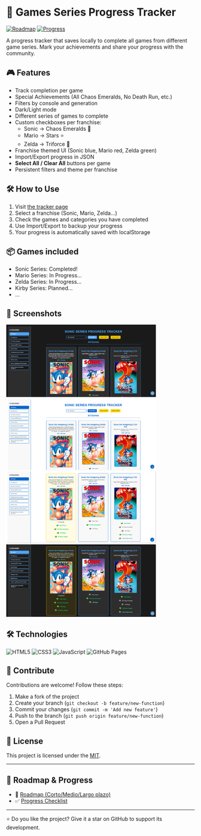 # 🚀 Games Series Progress Tracker 

[![Roadmap](https://img.shields.io/badge/Roadmap-Available-brightgreen)](ROADMAP.md)
[![Progress](https://img.shields.io/badge/Progress-Checklist-blue)](PROGRESS.md)

A progress tracker that saves locally to complete all games from different game series. Mark your achievements and share your progress with the community.

## 🎮 Features
- Track completion per game
- Special Achievements (All Chaos Emeralds, No Death Run, etc.)
- Filters by console and generation
- Dark/Light mode
- Different series of games to complete
- Custom checkboxes per franchise:
  - Sonic → Chaos Emeralds 💎
  - Mario → Stars ⭐
  - Zelda → Triforce 🔺
- Franchise themed UI (Sonic blue, Mario red, Zelda green)
- Import/Export progress in JSON
- **Select All / Clear All** buttons per game
- Persistent filters and theme per franchise

## 🛠️ How to Use
1. Visit [the tracker page](https://tonymontania.github.io/games-tracker/)
2. Select a franchise (Sonic, Mario, Zelda…)
3. Check the games and categories you have completed
4. Use Import/Export to backup your progress
5. Your progress is automatically saved with localStorage

## 📦 Games included
- Sonic Series: Completed!
- Mario Series: In Progress...
- Zelda Series: In Progress...
- Kirby Series: Planned...
- ...

## 🎨 Screenshots
<img src="assets/github/screenshot1.png" width="400"> <img src="assets/github/screenshot2.png" width="400">
<img src="assets/github/screenshot3.png" width="400"> <img src="assets/github/screenshot4.png" width="400">

## 🛠️ Technologies
![HTML5](https://img.shields.io/badge/HTML5-E34F26?style=for-the-badge&logo=html5&logoColor=white)
![CSS3](https://img.shields.io/badge/CSS3-1572B6?style=for-the-badge&logo=css3&logoColor=white)
![JavaScript](https://img.shields.io/badge/JavaScript-F7DF1E?style=for-the-badge&logo=javascript&logoColor=black)
![GitHub Pages](https://img.shields.io/badge/GitHub%20Pages-222222?style=for-the-badge&logo=githubpages&logoColor=white)

## 🤝 Contribute
Contributions are welcome! Follow these steps:
1. Make a fork of the project
2. Create your branch (`git checkout -b feature/new-function`)
3. Commit your changes (`git commit -m 'Add new feature'`)
4. Push to the branch (`git push origin feature/new-function`)
5. Open a Pull Request

## 📄 License
This project is licensed under the [MIT](LICENSE).

---

## 📍 Roadmap & Progress
- 📜 [Roadmap (Corto/Medio/Largo plazo)](ROADMAP.md)  
- ✅ [Progress Checklist](PROGRESS.md)  

---

⭐ Do you like the project? Give it a star on GitHub to support its development.
